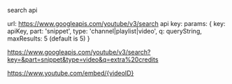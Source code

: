 search api

url: https://www.googleapis.com/youtube/v3/search
api key:
params:
{
	key: apiKey,
	part: 'snippet',
	type: 'channel|playlist|video',
	q: queryString,
	maxResults: 5 (default is 5)
}

https://www.googleapis.com/youtube/v3/search?key=&part=snippet&type=video&q=extra%20credits

https://www.youtube.com/embed/{videoID}
